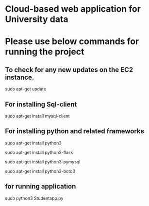 # Cloud-based web application for University data


# Please use below commands for running the project

## To check for any new updates on the EC2 instance. 

sudo apt-get update

## For installing Sql-client
sudo apt-get install mysql-client

## For installing python and related frameworks

sudo apt-get install python3

sudo apt-get install python3-flask

sudo apt-get install python3-pymysql

sudo apt-get install python3-boto3

## for running application
sudo python3 Studentapp.py
